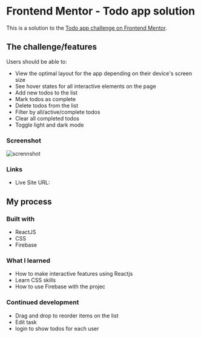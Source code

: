 # Frontend Mentor - Todo app solution

This is a solution to the [Todo app challenge on Frontend Mentor](https://www.frontendmentor.io/challenges/todo-app-Su1_KokOW).

## The challenge/features

Users should be able to:

- View the optimal layout for the app depending on their device's screen size
- See hover states for all interactive elements on the page
- Add new todos to the list
- Mark todos as complete
- Delete todos from the list
- Filter by all/active/complete todos
- Clear all completed todos
- Toggle light and dark mode

### Screenshot
![scrennshot](https://user-images.githubusercontent.com/126160990/222886560-57590e41-d561-47f2-a0bd-a54fb32233eb.png)


### Links

- Live Site URL: 

## My process
### Built with

- ReactJS
- CSS
- Firebase

### What I learned

- How to make interactive features using Reactjs
- Learn CSS skills
- How to use Firebase with the projec

### Continued development

- Drag and drop to reorder items on the list
- Edit task
- login to show todos for each user

